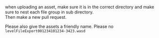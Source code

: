 when uploading an asset, make sure it is in the correct directory and make sure to nest each file group in sub directory. <br />
Then make a new pull request.

Please also give the assets a friendly name. Please no `levelFileExport001234101234-3423.wasd`
